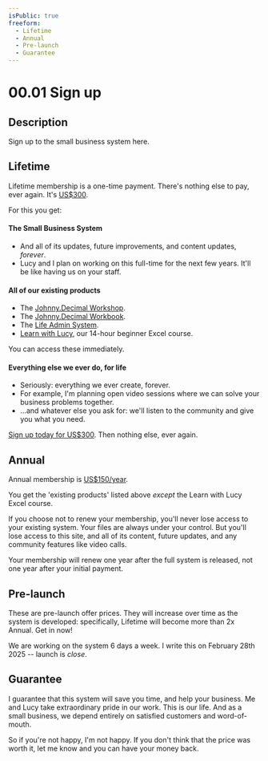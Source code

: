 ```yaml
---
isPublic: true
freeform:
  - Lifetime
  - Annual
  - Pre-launch
  - Guarantee
---
```


# 00.01 Sign up

## Description

Sign up to the small business system here.

## Lifetime

Lifetime membership is a one-time payment. There's nothing else to pay, ever again. It's [US$300](https://store.johnnydecimal.com/cart/43063017111688:1).

For this you get:

#### The Small Business System

- And all of its updates, future improvements, and content updates, _forever_.
- Lucy and I plan on working on this full-time for the next few years. It'll be like having us on your staff.

#### All of our existing products

- The [Johnny.Decimal Workshop](https://jdcm.al/14.22).
- The [Johnny.Decimal Workbook](https://jdcm.al/14.21).
- The [Life Admin System](https://jdcm.al/14.11).
- [Learn with Lucy](https://jdcm.al/32.02), our 14-hour beginner Excel course.

You can access these immediately.

#### Everything else we ever do, for life

- Seriously: everything we ever create, forever.
- For example, I'm planning open video sessions where we can solve your business problems together.
- …and whatever else you ask for: we'll listen to the community and give you what you need.

[Sign up today for US$300](https://store.johnnydecimal.com/cart/43063017111688:1). Then nothing else, ever again.

## Annual

Annual membership is [US$150/year](https://store.johnnydecimal.com/cart/43069054648456:1).

You get the 'existing products' listed above _except_ the Learn with Lucy Excel course.

If you choose not to renew your membership, you'll never lose access to your existing system. Your files are always under your control. But you'll lose access to this site, and all of its content, future updates, and any community features like video calls.

Your membership will renew one year after the full system is released, not one year after your initial payment.

## Pre-launch

These are pre-launch offer prices. They will increase over time as the system is developed: specifically, Lifetime will become more than 2x Annual. Get in now!

We are working on the system 6 days a week. I write this on February 28th 2025 -- launch is _close_.

## Guarantee

I guarantee that this system will save you time, and help your business. Me and Lucy take extraordinary pride in our work. This is our life. And as a small business, we depend entirely on satisfied customers and word-of-mouth.

So if you're not happy, I'm not happy. If you don't think that the price was worth it, let me know and you can have your money back.
